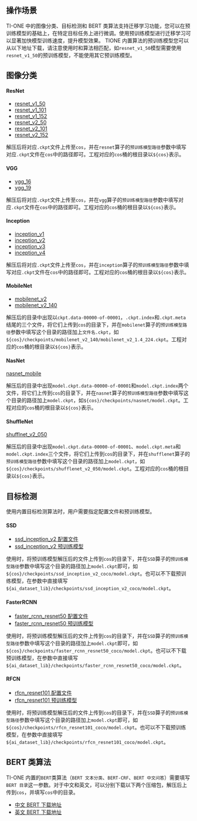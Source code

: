 ## 操作场景
TI-ONE 中的图像分类、目标检测和 BERT 类算法支持迁移学习功能，您可以在预训练模型的基础上，在特定目标任务上进行微调。使用预训练模型进行迁移学习可以显著加快模型训练速度，提升模型效果。
TIONE 内置算法的预训练模型您可以从以下地址下载，请注意使用时和算法相匹配，如`resnet_v1_50`模型需要使用`resnet_v1_50`的预训练模型，不能使用其它预训练模型。



## 图像分类

#### ResNet
- [resnet_v1_50](https://coronet-1256322946.cos.ap-chengdu.myqcloud.com/pretrain/tf/cv/classification/resnet/resnet_v1_50.ckpt)
- [resnet_v1_101](https://coronet-1256322946.cos.ap-chengdu.myqcloud.com/pretrain/tf/cv/classification/resnet/resnet_v1_101.ckpt)
- [resnet_v1_152](https://coronet-1256322946.cos.ap-chengdu.myqcloud.com/pretrain/tf/cv/classification/resnet/resnet_v1_152.ckpt)
- [resnet_v2_50](https://coronet-1256322946.cos.ap-chengdu.myqcloud.com/pretrain/tf/cv/classification/resnet/resnet_v2_50.ckpt)
- [resnet_v2_101](https://coronet-1256322946.cos.ap-chengdu.myqcloud.com/pretrain/tf/cv/classification/resnet/resnet_v2_101.ckpt)
- [resnet_v2_152](https://coronet-1256322946.cos.ap-chengdu.myqcloud.com/pretrain/tf/cv/classification/resnet/resnet_v2_152.ckpt)

解压后将对应`.ckpt`文件上传至`cos`，并在`resnet`算子的`预训练模型路径`参数中填写对应`.ckpt`文件在`cos`中的路径即可。工程对应的`cos`桶的根目录以`${cos}`表示。

#### VGG

- [vgg_16](https://coronet-1256322946.cos.ap-chengdu.myqcloud.com/pretrain/tf/cv/classification/vgg/vgg_16.ckpt)
- [vgg_19](https://coronet-1256322946.cos.ap-chengdu.myqcloud.com/pretrain/tf/cv/classification/vgg/vgg_19.ckpt)

解压后将对应`.ckpt`文件上传至`cos`，并在`vgg`算子的`预训练模型路径`参数中填写对应`.ckpt`文件在`cos`中的路径即可。工程对应的`cos`桶的根目录以`${cos}`表示。

#### Inception

- [inception_v1](https://coronet-1256322946.cos.ap-chengdu.myqcloud.com/pretrain/tf/cv/classification/inception/inception_v1.ckpt)
- [inception_v2](https://coronet-1256322946.cos.ap-chengdu.myqcloud.com/pretrain/tf/cv/classification/inception/inception_v2.ckpt)
- [inception_v3](https://coronet-1256322946.cos.ap-chengdu.myqcloud.com/pretrain/tf/cv/classification/inception/inception_v3.ckpt)
- [inception_v4](https://coronet-1256322946.cos.ap-chengdu.myqcloud.com/pretrain/tf/cv/classification/inception/inception_v4.ckpt)

解压后将对应`.ckpt`文件上传至`cos`，并在`inception`算子的`预训练模型路径`参数中填写对应`.ckpt`文件在`cos`中的路径即可。工程对应的`cos`桶的根目录以`${cos}`表示。

#### MobileNet

- [mobilenet_v2](https://coronet-1256322946.cos.ap-chengdu.myqcloud.com/pretrain/tf/cv/classification/mobilenet_v2/mobilenet_v2_1.0_224.tgz)
- [mobilenet_v2_140](https://coronet-1256322946.cos.ap-chengdu.myqcloud.com/pretrain/tf/cv/classification/mobilenet_v2/mobilenet_v2_1.4_224.tgz)

解压后的目录中出现以`ckpt.data-00000-of-00001`，`.ckpt.index`和`.ckpt.meta`结尾的三个文件，将它们上传到`cos`的目录下，并在`mobilenet`算子的`预训练模型路径`参数中填写这个目录的路径加上`文件名.ckpt`，如`${cos}/checkpoints/mobilenet_v2_140/mobilenet_v2_1.4_224.ckpt`。工程对应的`cos`桶的根目录以`${cos}`表示。

#### NasNet
[nasnet_mobile](https://coronet-1256322946.cos.ap-chengdu.myqcloud.com/pretrain/tf/cv/classification/nasnet/nasnet-a_mobile_04_10_2017.tar.gz)

解压后的目录中出现`model.ckpt.data-00000-of-00001`和`model.ckpt.index`两个文件，将它们上传到`cos`的目录下，并在`nasnet`算子的`预训练模型路径`参数中填写这个目录的路径加上`model.ckpt`，如`${cos}/checkpoints/nasnet/model.ckpt`。工程对应的`cos`桶的根目录以`${cos}`表示。

#### ShuffleNet
[shufflnet_v2_050](https://coronet-1256322946.cos.ap-chengdu.myqcloud.com/pretrain/tf/cv/classification/shufflenet/shufflenet_v2_0.5x.tar.gz)

解压后的目录中出现`model.ckpt.data-00000-of-00001`、`model.ckpt.meta`和`model.ckpt.index`三个文件，将它们上传到`cos`的目录下，并在`shufflenet`算子的`预训练模型路径`参数中填写这个目录的路径加上`model.ckpt`，如`${cos}/checkpoints/shufflenet_v2_050/model.ckpt`。工程对应的`cos`桶的根目录以`${cos}`表示。



## 目标检测

使用内置目标检测算法时，用户需要指定配置文件和预训练模型。

#### SSD

- [ssd_inception_v2 配置文件](https://coronet-1256322946.cos.ap-chengdu.myqcloud.com/configs/tione/ssd_inception_v2_pets.config)
- [ssd_inception_v2 预训练模型](https://coronet-1256322946.cos.ap-chengdu.myqcloud.com/pretrain/tf/cv/detection/ssd_inception_v2_coco_2018_01_28.tar.gz)

使用时，将预训练模型解压后的文件上传到`cos`的目录下，并在`SSD`算子的`预训练模型路径`参数中填写这个目录的路径加上`model.ckpt`即可，如`${cos}/checkpoints/ssd_inception_v2_coco/model.ckpt`。也可以不下载预训练模型，在参数中直接填写`${ai_dataset_lib}/checkpoints/ssd_inception_v2_coco/model.ckpt`。

#### FasterRCNN

- [faster_rcnn_resnet50 配置文件](https://coronet-1256322946.cos.ap-chengdu.myqcloud.com/configs/tione/faster_rcnn_resnet50_pets.config)
- [faster_rcnn_resnet50 预训练模型](https://coronet-1256322946.cos.ap-chengdu.myqcloud.com/pretrain/tf/cv/detection/faster_rcnn_resnet50_coco_2018_01_28.tar.gz)

使用时，将预训练模型解压后的文件上传到`cos`的目录下，并在`SSD`算子的`预训练模型路径`参数中填写这个目录的路径加上`model.ckpt`即可，如`${cos}/checkpoints/faster_rcnn_resnet50_coco/model.ckpt`。也可以不下载预训练模型，在参数中直接填写`${ai_dataset_lib}/checkpoints/faster_rcnn_resnet50_coco/model.ckpt`。


#### RFCN

- [rfcn_resnet101 配置文件](https://coronet-1256322946.cos.ap-chengdu.myqcloud.com/configs/tione/rfcn_resnet101_pets.config)
- [rfcn_resnet101 预训练模型](https://coronet-1256322946.cos.ap-chengdu.myqcloud.com/pretrain/tf/cv/detection/rfcn_resnet101_coco_2018_01_28.tar.gz)

使用时，将预训练模型解压后的文件上传到`cos`的目录下，并在`SSD`算子的`预训练模型路径`参数中填写这个目录的路径加上`model.ckpt`即可，如`${cos}/checkpoints/rfcn_resnet101_coco/model.ckpt`。也可以不下载预训练模型，在参数中直接填写`${ai_dataset_lib}/checkpoints/rfcn_resnet101_coco/model.ckpt`。



## BERT 类算法
TI-ONE 内置的`BERT`类算法（`BERT 文本分类`、`BERT-CRF`、`BERT 中文问答`）需要填写`BERT 目录`这一参数。对于中文和英文，可以分别下载以下两个压缩包，解压后上传到`cos`，并填写`cos`中的目录。

- [中文 BERT 下载地址](https://coronet-1256322946.cos.ap-chengdu.myqcloud.com/pretrain/tf/nlp/bert/chinese_L-12_H-768_A-12.zip)
- [英文 BERT 下载地址](https://coronet-1256322946.cos.ap-chengdu.myqcloud.com/pretrain/tf/nlp/bert/uncased_L-12_H-768_A-12.zip)

